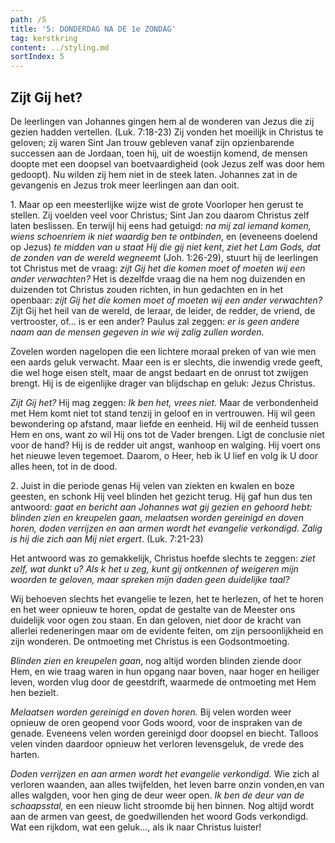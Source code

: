 ```yaml
---
path: /5
title: '5: DONDERDAG NA DE 1e ZONDAG'
tag: kerstkring
content: ../styling.md
sortIndex: 5
---
```


## Zijt Gij het?

De leerlingen van Johannes gingen hem al de wonderen van Jezus die zij gezien hadden vertellen. (Luk. 7:18-23) Zij vonden het moeilijk in Christus te geloven; zij waren Sint Jan trouw gebleven vanaf zijn opzienbarende successen aan de Jordaan, toen hij, uit de woestijn komend, de mensen doopte met een doopsel van boetvaardigheid (ook Jezus zelf was door hem gedoopt). Nu wilden zij hem niet in de steek laten. Johannes zat in de gevangenis en Jezus trok meer leerlingen aan dan ooit.

1\. Maar op een meesterlijke wijze wist de grote Voorloper hen gerust te stellen. Zij voelden veel voor Christus; Sint Jan zou daarom Christus zelf laten beslissen. En terwijl hij eens had getuigd: _na mij zal iemand komen, wiens schoenriem ik niet waardig ben te ontbinden_, en (eveneens doelend op Jezus) _te midden van u staat Hij die gij niet kent_, _ziet het Lam Gods, dat de zonden van de wereld wegneemt_ (Joh. 1:26-29), stuurt hij de leerlingen tot Christus met de vraag: _zijt Gij het die komen moet of moeten wij een ander verwachten?_ Het is dezelfde vraag die na hem nog duizenden en duizenden tot Christus zouden richten, in hun gedachten en in het openbaar: _zijt Gij het die komen moet of moeten wij een ander verwachten?_ Zijt Gij het heil van de wereld, de leraar, de leider, de redder, de vriend, de vertrooster, of... is er een ander? Paulus zal zeggen: _er is geen andere naam aan de mensen gegeven in wie wij zalig zullen worden_.

Zovelen worden nagelopen die een lichtere moraal preken of van wie men een aards geluk verwacht. Maar een is er slechts, die inwendig vrede geeft, die wel hoge eisen stelt, maar de angst bedaart en de onrust tot zwijgen brengt. Hij is de eigenlijke drager van blijdschap en geluk: Jezus Christus. 

_Zijt Gij het?_ Hij mag zeggen: _Ik ben het, vrees niet._ Maar de verbondenheid met Hem komt niet tot stand tenzij in geloof en in vertrouwen. Hij wil geen bewondering op afstand, maar liefde en eenheid. Hij wil de eenheid tussen Hem en ons, want zo wil Hij ons tot de Vader brengen. Ligt de conclusie niet voor de hand? Hij is de redder uit angst, wanhoop en walging. Hij voert ons het nieuwe leven tegemoet. Daarom, o Heer, heb ik U lief en volg ik U door alles heen, tot in de dood.

2\. Juist in die periode genas Hij velen van ziekten en kwalen en boze geesten, en schonk Hij veel blinden het gezicht terug. Hij gaf hun dus ten antwoord: _gaat en bericht aan Johannes wat gij gezien en gehoord hebt: blinden zien en kreupelen gaan, melaatsen worden gereinigd en doven horen, doden verrijzen en aan armen wordt het evangelie verkondigd. Zalig is hij die zich aan Mij niet ergert_. (Luk. 7:21-23)

Het antwoord was zo gemakkelijk, Christus hoefde slechts te zeggen: _ziet zelf, wat dunkt u? Als k het u zeg, kunt gij ontkennen of weigeren mijn woorden te geloven, maar spreken mijn daden geen duidelijke taal?_

Wij behoeven slechts het evangelie te lezen, het te herlezen, of het te horen en het weer opnieuw te horen, opdat de gestalte van de Meester ons duidelijk voor ogen zou staan. En dan geloven, niet door de kracht van allerlei redeneringen maar om de evidente feiten, om zijn persoonlijkheid en zijn wonderen. De ontmoeting met Christus is een Godsontmoeting.

_Blinden zien en kreupelen gaan_, nog altijd worden blinden ziende door Hem, en wie traag waren in hun opgang naar boven, naar hoger en heiliger leven, worden vlug door de geestdrift, waarmede de ontmoeting met Hem hen bezielt.

_Melaatsen worden gereinigd en doven horen._ Bij velen worden weer opnieuw de oren geopend voor Gods woord, voor de inspraken van de genade. Eveneens velen worden gereinigd door doopsel en biecht. Talloos velen vinden daardoor opnieuw het verloren levensgeluk, de vrede des harten.

_Doden verrijzen en aan armen wordt het evangelie verkondigd._ Wie zich al verloren waanden, aan alles twijfelden, het leven barre onzin vonden,en van alles walgden, voor hen ging de deur weer open. _Ik ben de deur van de schaapsstal,_ en een nieuw licht stroomde bij hen binnen. Nog altijd wordt aan de armen van geest, de goedwillenden het woord Gods verkondigd. Wat een rijkdom, wat een geluk..., als ik naar Christus luister!
